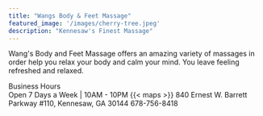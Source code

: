 ```yaml
---
title: "Wangs Body & Feet Massage"
featured_image: '/images/cherry-tree.jpeg'
description: "Kennesaw's Finest Massage"
---
```

Wang's Body and Feet Massage offers an amazing variety of massages in order help you relax your body and calm your mind. You leave feeling refreshed and relaxed. 

Business Hours  
Open 7 Days a Week | 10AM - 10PM
{{< maps >}} 
840 Ernest W. Barrett Parkway #110, Kennesaw, GA 30144
678-756-8418
